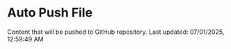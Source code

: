 # Auto Push File

Content that will be pushed to GitHub repository.
Last updated: 07/01/2025, 12:59:49 AM